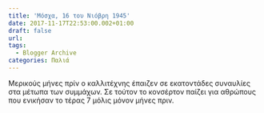 ```yaml
---
title: 'Μόσχα, 16 του Νιόβρη 1945'
date: 2017-11-17T22:53:00.002+01:00
draft: false
url: 
tags:
  - Blogger Archive
categories: Παλιά
---
```


Μερικούς μήνες πρίν ο καλλιτέχνης έπαιζεν σε εκατοντάδες συναυλίες στα μέτωπα των συμμάχων. Σε τούτον το κονσέρτον παίζει για αθρώπους που ενικήσαν το τέρας 7 μόλις μόνον μήνες πριν.
